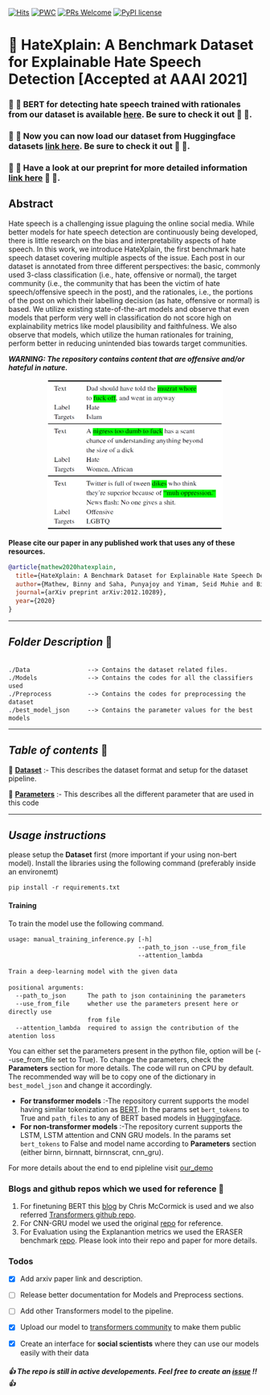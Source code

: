 [![Hits](https://hits.seeyoufarm.com/api/count/incr/badge.svg?url=https%3A%2F%2Fgithub.com%2Fpunyajoy%2FHateXplain&count_bg=%2379C83D&title_bg=%23555555&icon=expertsexchange.svg&icon_color=%23E7E7E7&title=Visits&edge_flat=false)](https://hits.seeyoufarm.com)
[![PWC](https://img.shields.io/endpoint.svg?url=https://paperswithcode.com/badge/hatexplain-a-benchmark-dataset-for/hate-speech-detection-on-hatexplain)](https://paperswithcode.com/sota/hate-speech-detection-on-hatexplain?p=hatexplain-a-benchmark-dataset-for)
[![PRs Welcome](https://img.shields.io/badge/PRs-welcome-brightgreen.svg?style=flat-square)](http://makeapullrequest.com)
[![PyPI license](https://img.shields.io/pypi/l/ansicolortags.svg)](https://pypi.python.org/pypi/ansicolortags/)
# :mag_right: HateXplain: A Benchmark Dataset for Explainable Hate Speech Detection [Accepted at AAAI 2021]

### :tada: :tada: BERT for detecting hate speech trained with rationales from our dataset is available [here](https://huggingface.co/Hate-speech-CNERG/bert-base-uncased-hatexplain). Be sure to check it out :tada: :tada:.
### :tada: :tada: Now you can now load our dataset from Huggingface datasets [link here](https://huggingface.co/datasets/hatexplain). Be sure to check it out :tada: :tada:.
### :tada: :tada: Have a look at our preprint for more detailed information [link here](https://arxiv.org/abs/2012.10289) :tada: :tada:.


## Abstract

Hate speech is a challenging issue plaguing the online social media. While better models for hate speech detection are continuously being developed, there is little research on the bias and interpretability aspects of hate speech. In this work, we introduce HateXplain, the first benchmark hate speech dataset covering multiple aspects of the issue. Each post in our dataset is annotated from three different perspectives: the basic, commonly used 3-class classification (i.e., hate, offensive or normal), the target community (i.e., the community that has been the victim of hate speech/offensive speech in the post), and the rationales, i.e., the portions of the post on which their labelling decision (as hate, offensive or normal) is based. We utilize existing state-of-the-art models and observe that even models that perform very well in classification do not score high on explainability metrics like model plausibility and faithfulness. We also observe that models, which utilize the human rationales for training, perform better in reducing unintended bias towards target communities. 

***WARNING: The repository contains content that are offensive and/or hateful in nature.***

<p align="center"><img src="Figures/dataset_example.png" width="350" height="300"></p>

**Please cite our paper in any published work that uses any of these resources.**

~~~bibtex
@article{mathew2020hatexplain,
  title={HateXplain: A Benchmark Dataset for Explainable Hate Speech Detection},
  author={Mathew, Binny and Saha, Punyajoy and Yimam, Seid Muhie and Biemann, Chris and Goyal, Pawan and Mukherjee, Animesh},
  journal={arXiv preprint arXiv:2012.10289},
  year={2020}
}

~~~

------------------------------------------
***Folder Description*** :open_file_folder:	
------------------------------------------
~~~

./Data                --> Contains the dataset related files.
./Models              --> Contains the codes for all the classifiers used
./Preprocess  	      --> Contains the codes for preprocessing the dataset	
./best_model_json     --> Contains the parameter values for the best models

~~~
------------------------------------------
***Table of contents*** :bookmark_tabs:
------------------------------------------

:bookmark: [**Dataset**](Data/README.md) :- This describes the dataset format and setup for the dataset pipeline.

:bookmark: [**Parameters**](Parameters_description.md) :- This describes all the different parameter that are used in this code

------------------------------------------
***Usage instructions*** 
------------------------------------------
please setup the **Dataset** first (more important if your using non-bert model). Install the libraries using the following command (preferably inside an environemt)
~~~
pip install -r requirements.txt
~~~
#### Training
To train the model use the following command.
~~~
usage: manual_training_inference.py [-h]
                                    --path_to_json --use_from_file
                                    --attention_lambda

Train a deep-learning model with the given data

positional arguments:
  --path_to_json      The path to json containining the parameters
  --use_from_file     whether use the parameters present here or directly use
                      from file
  --attention_lambda  required to assign the contribution of the atention loss

~~~
You can either set the parameters present in the python file, option will be (--use_from_file set to True). To change the parameters, check the **Parameters** section for more details. The code will run on CPU by default. The recommended way will be to copy one of the dictionary in `best_model_json` and change it accordingly.

* **For transformer models** :-The repository current supports the model having similar tokenization as [BERT](https://huggingface.co/transformers/model_doc/bert.html). In the params set `bert_tokens` to True and `path_files` to any of BERT based models in [Huggingface](https://huggingface.co/). 
* **For non-transformer models** :-The repository current supports the LSTM, LSTM attention and CNN GRU models. In the params set `bert_tokens` to False and model name according to **Parameters** section (either birnn, birnnatt, birnnscrat, cnn_gru).

For more details about the end to end pipleline visit [our_demo](https://github.com/punyajoy/HateXplain/blob/master/Example_HateExplain.ipynb)

### Blogs and github repos which we used for reference :angel:
1. For finetuning BERT this [blog](https://mccormickml.com/2019/07/22/BERT-fine-tuning/)  by Chris McCormick is used and we also referred [Transformers github repo](https://github.com/huggingface/transformers).
2. For CNN-GRU model we used the original [repo](https://github.com/ziqizhang/chase) for reference.
3. For Evaluation using the Explanantion metrics we used the ERASER benchmark [repo](https://github.com/jayded/eraserbenchmark). Please look into their repo and paper for more details.


### Todos
- [x] Add arxiv paper link and description.
- [ ] Release better documentation for Models and Preprocess sections.
- [ ] Add other Transformers model to the pipeline.
- [x] Upload our model to [transformers community](https://huggingface.co/models) to make them public
- [x] Create an interface for **social scientists** where they can use our models easily with their data


#####  :thumbsup: The repo is still in active developements. Feel free to create an [issue](https://github.com/punyajoy/HateXplain/issues) !!  :thumbsup:
